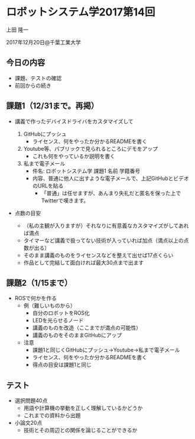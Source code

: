 # ロボットシステム学2017第14回

上田 隆一

2017年12月20日@千葉工業大学

## 今日の内容

* 課題、テストの確認
* 前回からの続き

## 課題1（12/31まで。再掲）

* 講義で作ったデバイスドライバをカスタマイズして
  1. GitHubにプッシュ
      * ライセンス、何をやったか分かるREADMEを書く
  1. Youtube等、パブリックで見られるところにデモをアップ
      * これも何をやっているか説明を書く
  1. 私まで電子メール
      * 件名: ロボットシステム学 課題1 名前 学籍番号
      * 内容、普通に他人に出すような電子メールで、上記GitHubとビデオのURLを貼る
        * 「普通」は任せますが、あんまり失礼だと匿名を保った上でTwitterで嘆きます。

* 点数の目安
  * （私の主観が入りますが）それなりに有意義なカスタマイズがしてあれば満点
  * タイマーなど講義で扱ってない技術が入っていれば加点（満点以上の点数が出る）
  * そのまま講義のものをライセンスなどを整えて出せば17点くらい
  * 作品として完結して面白ければ最大30点まで出ます

## 課題2（1/15まで） 

* ROSで何かを作る
  * 例（難しいものから）
    * 自分のロボットをROS化
    * LEDを光らせるノード
    * 講義のものを改造（ここまでが満点の可能性）
    * 講義のものをそのままGitHubにアップ
  * 注意
    * 課題1と同じくGitHubにプッシュ->Youtube->私まで電子メール
    * ライセンス、何をやったか分かるREADMEを書く
    * 得点の目安は課題1と同じ

## テスト

* 選択問題40点
  * 用語や計算機の挙動を正しく理解しているかどうか
  * これまでの資料から出題
* 小論文20点
  * 技術とその周辺との関係を論じることができるか
